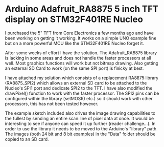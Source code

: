 # Arduino Adafruit_RA8875 5 inch TFT display on STM32F401RE Nucleo

I purchased the 5" TFT from Core Electronics a few months ago and have been working
on getting it working.  It works on a simple UNO example fine but on a
more powerful MCU like the STM32F401RE Nucleo forget it.

After some weeks of effort I have the solution.  The Adafruit_RA8875
library is lacking in some areas and does not handle the faster
processors at all well.  Most graphics functions will work but not
bitmap drawing.  Also getting an external SD Card to work (on the same
SPI port) is finicky at best.

I have attached my solution which consists of a replacement RA8875
library (RA8875_SPI2) which allows an external SD card to be attached to
the Nucleo's SPI1 port and dedicate SPI2 to the TFT. I have also modified
the drawPixel() function to work with the faster processor.
The SPI2 pins can be configured within the library (setMOSI() etc.) so it
should work with other processors, this has not been tested however.

The example sketch included also drives the image drawing capabilities
to the fullest by sending an entire scan line of pixel data at once. It
would be interesting to see if anyone can speed it up further (reader
challenge...).  In order to use the library it needs to be moved to the
Arduino's "library" path.  The images (both 24 bit and 8 bit examples)
in the "Data" folder should be copied to an SD card.
